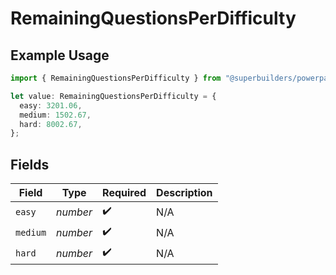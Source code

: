 # RemainingQuestionsPerDifficulty

## Example Usage

```typescript
import { RemainingQuestionsPerDifficulty } from "@superbuilders/powerpath/models/components";

let value: RemainingQuestionsPerDifficulty = {
  easy: 3201.06,
  medium: 1502.67,
  hard: 8002.67,
};
```

## Fields

| Field              | Type               | Required           | Description        |
| ------------------ | ------------------ | ------------------ | ------------------ |
| `easy`             | *number*           | :heavy_check_mark: | N/A                |
| `medium`           | *number*           | :heavy_check_mark: | N/A                |
| `hard`             | *number*           | :heavy_check_mark: | N/A                |